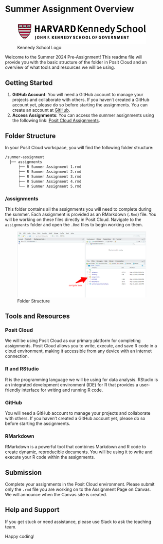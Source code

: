 Summer Assignment Overview
================

<!-- README.md is generated from README.Rmd. Please edit that file -->

<figure>
<img src="figs/logo.png" alt="Kennedy School Logo" />
<figcaption aria-hidden="true">Kennedy School Logo</figcaption>
</figure>

Welcome to the Summer 2024 Pre-Assignment! This readme file will provide
you with the basic structure of the folder in Posit Cloud and an
overview of what tools and resources we will be using.

## Getting Started

1.  **GitHub Account**: You will need a GitHub account to manage your
    projects and collaborate with others. If you haven’t created a
    GitHub account yet, please do so before starting the assignments.
    You can create an account at [GitHub](https://github.com/).
2.  **Access Assignments**: You can access the summer assignments using
    the following link: [Posit Cloud
    Assignments](https://posit.cloud/content/8155534).

## Folder Structure

In your Posit Cloud workspace, you will find the following folder
structure:

    /summer-assignment
      ├── assignments
          ├── R Summer Assignment 1.rmd
          ├── R Summer Assignment 2.rmd
          ├── R Summer Assignment 3.rmd
          ├── R Summer Assignment 4.rmd
          └── R Summer Assignment 5.rmd

### /assignments

This folder contains all the assignments you will need to complete
during the summer. Each assignment is provided as an RMarkdown (`.Rmd`)
file. You will be working on these files directly in Posit Cloud.
Navigate to the `assignments` folder and open the `.Rmd` files to begin
working on them.

<figure>
<img src="figs/folder_structure.png" alt="Folder Structure" />
<figcaption aria-hidden="true">Folder Structure</figcaption>
</figure>

## Tools and Resources

### Posit Cloud

We will be using Posit Cloud as our primary platform for completing
assignments. Posit Cloud allows you to write, execute, and save R code
in a cloud environment, making it accessible from any device with an
internet connection.

### R and RStudio

R is the programming language we will be using for data analysis.
RStudio is an integrated development environment (IDE) for R that
provides a user-friendly interface for writing and running R code.

### GitHub

You will need a GitHub account to manage your projects and collaborate
with others. If you haven’t created a GitHub account yet, please do so
before starting the assignments.

### RMarkdown

RMarkdown is a powerful tool that combines Markdown and R code to create
dynamic, reproducible documents. You will be using it to write and
execute your R code within the assignments.

## Submission

Complete your assignments in the Posit Cloud environment. Please submit
only the `.rmd` file you are working on to the Assignment Page on
Canvas. We will announce when the Canvas site is created.

## Help and Support

If you get stuck or need assistance, please use Slack to ask the
teaching team.

Happy coding!
